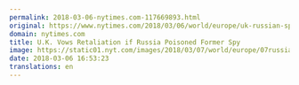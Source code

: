 ```yaml
---
permalink: 2018-03-06-nytimes.com-117669893.html
original: https://www.nytimes.com/2018/03/06/world/europe/uk-russian-spy-counterterrorism.html?partner=rss&amp;emc=rss
domain: nytimes.com
title: U.K. Vows Retaliation if Russia Poisoned Former Spy
image: https://static01.nyt.com/images/2018/03/07/world/europe/07russia-spy/merlin_135069345_04eb912d-5bd9-447c-a366-4b32602484c5-mediumThreeByTwo440.jpg
date: 2018-03-06 16:53:23
translations: en
---
```


